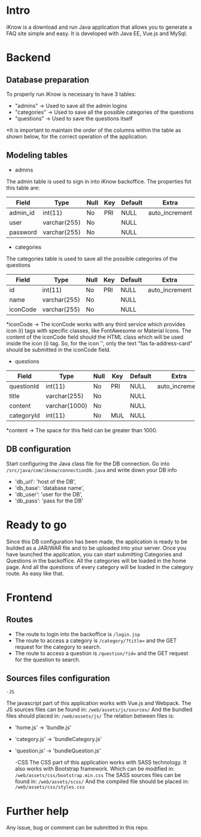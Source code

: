 # Intro

iKnow is a download and run Java application that allows you to generate a FAQ site simple and easy.
It is developed with Java EE, Vue.js and MySql.

# Backend

## Database preparation

To properly run iKnow is necessary to have 3 tables:
- "admins" -> Used to save all the admin logins
- "categories" -> Used to save all the possible categories of the questions
- "questions" -> Used to save the questions itself

*It is important to maintain the order of the columns within the table as shown below,  for the correct operation of the application.

## Modeling tables

- admins

The admin table is used to sign in into iKnow backoffice.
The properties fot this table are:

| Field  | Type | Null  | Key | Default  | Extra |
| ------------- | ------------- | ------------- | ------------- | ------------- | ------------- |
| admin_id  | int(11)    | No  | PRI  | NULL  | auto_increment |    
| user  | varchar(255)   | No  |   | NULL  |  |    
| password  | varchar(255)   | No  |   | NULL  |  |    


- categories

The categories table is used to save all the possible categories of the questions

| Field  | Type | Null  | Key | Default  | Extra |
| ------------- | ------------- | ------------- | ------------- | ------------- | ------------- |
| id  | int(11)    | No  | PRI  | NULL  | auto_increment |    
| name  | varchar(255)   | No  |   | NULL  |  |    
| iconCode  | varchar(255)   | No  |   | NULL  |  |    

*iconCode -> The iconCode works with any third service which provides icon (i) tags with specific classes, like FontAwesome or Material Icons.
The content of the iconCode field should the HTML class which will be used inside the icon (i) tag.
So, for the icon '<i class="fas fa-address-card"></i>', only the text "fas fa-address-card" should be submitted in the iconCode field.


- questions

| Field  | Type | Null  | Key | Default  | Extra |
| ------------- | ------------- | ------------- | ------------- | ------------- | ------------- |
| questionId  | int(11)    | No  | PRI  | NULL  | auto_increment |    
| title  | varchar(255)   | No  |   | NULL  |  |    
| content  | varchar(1000)   | No  |   | NULL  |  |    
| categoryId  | int(11)   | No  | MUL   | NULL  |  |    

*content -> The space for this field can be greater than 1000.


## DB configuration

Start configuring the Java class file for the DB connection. Go into `/src/java/com/iknow/connectionDb.java` and write down your DB info
- 'db_url': 'host of the DB',
- 'db_base': 'database name',
- 'db_user': 'user for the DB',
- 'db_pass': 'pass for the DB'

# Ready to go

Since this DB configuration has been made, the application is ready to be builded as a JAR/WAR file and to be uploaded into your server.
Once you have launched the application, you can start submitting Categories and Questions in the backoffice.
All the categories will be loaded in the home page.
And all the questions of every category will be loaded in the category route.
As easy like that.

# Frontend

## Routes

- The route to login into the backoffice is `/login.jsp` 
- The route to access a category is `/category/?title=` and the GET request for the category to search.
- The route to access a question is `/question/?id=` and the GET request for the question to search.

## Sources files configuration

    -JS
The javascript part of this application works with Vue.js and Webpack.
The JS sources files can be found in: `/web/assets/js/sources/`
And the bundled files should placed in: `/web/assets/js/`
The relation between files is:
- 'home.js' -> 'bundle.js'
- 'category.js' -> 'bundleCategory.js'
- 'question.js' -> 'bundleQuestion.js'

    -CSS
The CSS part of this application works with SASS technology.
It also works with Bootstrap framework. Which can be modified in: `/web/assets/css/bootstrap.min.css`
The SASS sources files can be found in: `/web/assets/scss/`
And the compiled file should be placed in: `/web/assets/css/styles.css`


# Further help

Any issue, bug or comment can be submitted in this repo.

